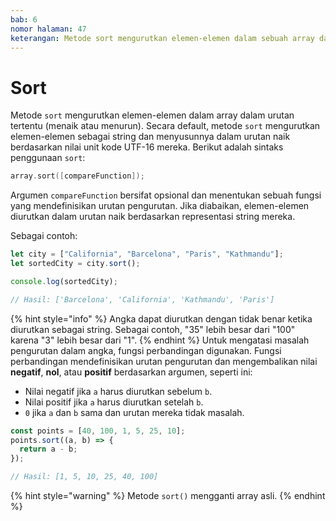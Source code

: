 ```yaml
---
bab: 6
nomor halaman: 47
keterangan: Metode sort mengurutkan elemen-elemen dalam sebuah array dalam urutan tertentu. Secara default, itu mengurutkan elemen-elemen sebagai string dan menyusunnya dalam urutan naik berdasarkan nilai unit kode UTF-16 mereka.
---
```


# Sort

Metode `sort` mengurutkan elemen-elemen dalam array dalam urutan tertentu (menaik atau menurun). Secara default, metode `sort` mengurutkan elemen-elemen sebagai string dan menyusunnya dalam urutan naik berdasarkan nilai unit kode UTF-16 mereka. Berikut adalah sintaks penggunaan `sort`:

```c
array.sort([compareFunction]);
```

Argumen `compareFunction` bersifat opsional dan menentukan sebuah fungsi yang mendefinisikan urutan pengurutan. Jika diabaikan, elemen-elemen diurutkan dalam urutan naik berdasarkan representasi string mereka.

Sebagai contoh:

```javascript
let city = ["California", "Barcelona", "Paris", "Kathmandu"];
let sortedCity = city.sort();

console.log(sortedCity);

// Hasil: ['Barcelona', 'California', 'Kathmandu', 'Paris']
```

{% hint style="info" %}
Angka dapat diurutkan dengan tidak benar ketika diurutkan sebagai string. Sebagai contoh, "35" lebih besar dari "100" karena "3" lebih besar dari "1".
{% endhint %}
Untuk mengatasi masalah pengurutan dalam angka, fungsi perbandingan digunakan. Fungsi perbandingan mendefinisikan urutan pengurutan dan mengembalikan nilai **negatif**, **nol**, atau **positif** berdasarkan argumen, seperti ini:

- Nilai negatif jika `a` harus diurutkan sebelum `b`.
- Nilai positif jika `a` harus diurutkan setelah `b`.
- `0` jika `a` dan `b` sama dan urutan mereka tidak masalah.

```javascript
const points = [40, 100, 1, 5, 25, 10];
points.sort((a, b) => {
  return a - b;
});

// Hasil: [1, 5, 10, 25, 40, 100]
```

{% hint style="warning" %}
Metode `sort()` mengganti array asli.
{% endhint %}
